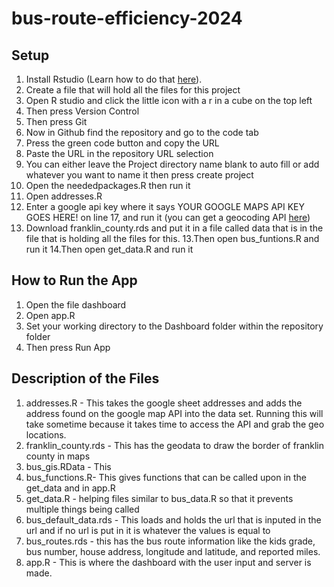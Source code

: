 # bus-route-efficiency-2024

## Setup

1. Install Rstudio (Learn how to do that [here](https://github.com/git-guides/install-git)).
2. Create a file that will hold all the files for this project
2. Open R studio and click the little icon with a r in a cube on the top left
3. Then press Version Control
4. Then press Git
5. Now in Github find the repository and go to the code tab
6. Press the green code button and copy the URL
7. Paste the URL in the repository URL selection
8. You can either leave the Project directory name blank to auto fill or add whatever you want to name it then press create project
9. Open the neededpackages.R then run it
10. Open addresses.R
11. Enter a google api key where it says YOUR GOOGLE MAPS API KEY GOES HERE! on line 17, and run it (you can get a geocoding API [here](https://developers.google.com/maps/documentation/geocoding/get-api-key))
12. Download franklin_county.rds and put it in a file called data that is in the file that is holding all the files for this.
13.Then open bus_funtions.R and run it
14.Then open get_data.R and run it
  
## How to Run the App

1. Open the file dashboard
2. Open app.R
3. Set your working directory to the Dashboard folder within the repository folder
4. Then press Run App

## Description of the Files

1. addresses.R - This takes the google sheet addresses and adds the address found on the google map API into the data set. Running this will take sometime because it takes time to access the API and grab the geo locations.
2. franklin_county.rds - This has the geodata to draw the border of franklin county in maps
3. bus_gis.RData - This 
4. bus_functions.R- This gives functions that can be called upon in the get_data and in app.R
5. get_data.R - helping files similar to bus_data.R so that it prevents multiple things being called
6. bus_default_data.rds - This loads and holds the url that is inputed in the url and if no url is put in it is whatever the values is equal to
7. bus_routes.rds - this has the bus route information like the kids grade, bus number, house address, longitude and latitude, and reported miles. 
8. app.R - This is where the dashboard with the user input and server is made. 

